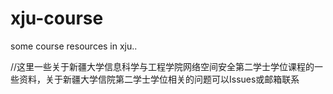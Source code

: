 # xju-course
some course resources in xju..

//这里一些关于新疆大学信息科学与工程学院网络空间安全第二学士学位课程的一些资料，关于新疆大学信院第二学士学位相关的问题可以Issues或邮箱联系
